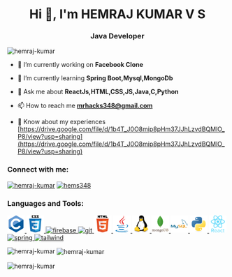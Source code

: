 <h1 align="center">Hi 👋, I'm HEMRAJ KUMAR V S</h1>
<h3 align="center">Java Developer</h3>

<p align="left"> <img src="https://komarev.com/ghpvc/?username=hemraj-kumar&label=Profile%20views&color=0e75b6&style=flat" alt="hemraj-kumar" /> </p>

- 🔭 I’m currently working on **Facebook Clone**

- 🌱 I’m currently learning **Spring Boot,Mysql,MongoDb**

- 💬 Ask me about **ReactJs,HTML,CSS,JS,Java,C,Python**

- 📫 How to reach me **mrhacks348@gmail.com**

- 📄 Know about my experiences [https://drive.google.com/file/d/1b4T_J0O8mip8pHm37JJhLzvdBQMlO_P8/view?usp=sharing](https://drive.google.com/file/d/1b4T_J0O8mip8pHm37JJhLzvdBQMlO_P8/view?usp=sharing)

<h3 align="left">Connect with me:</h3>
<p align="left">
<a href="https://linkedin.com/in/hemraj-kumar" target="blank"><img align="center" src="https://raw.githubusercontent.com/rahuldkjain/github-profile-readme-generator/master/src/images/icons/Social/linked-in-alt.svg" alt="hemraj-kumar" height="30" width="40" /></a>
<a href="https://www.leetcode.com/hems348" target="blank"><img align="center" src="https://raw.githubusercontent.com/rahuldkjain/github-profile-readme-generator/master/src/images/icons/Social/leet-code.svg" alt="hems348" height="30" width="40" /></a>
</p>

<h3 align="left">Languages and Tools:</h3>
<p align="left">  <a href="https://www.cprogramming.com/" target="_blank" rel="noreferrer"> <img src="https://raw.githubusercontent.com/devicons/devicon/master/icons/c/c-original.svg" alt="c" width="40" height="40"/> </a> <a href="https://www.w3schools.com/css/" target="_blank" rel="noreferrer"> <img src="https://raw.githubusercontent.com/devicons/devicon/master/icons/css3/css3-original-wordmark.svg" alt="css3" width="40" height="40"/> </a> <a href="https://firebase.google.com/" target="_blank" rel="noreferrer"> <img src="https://www.vectorlogo.zone/logos/firebase/firebase-icon.svg" alt="firebase" width="40" height="40"/> </a> <a href="https://git-scm.com/" target="_blank" rel="noreferrer"> <img src="https://www.vectorlogo.zone/logos/git-scm/git-scm-icon.svg" alt="git" width="40" height="40"/> </a> <a href="https://www.w3.org/html/" target="_blank" rel="noreferrer"> <img src="https://raw.githubusercontent.com/devicons/devicon/master/icons/html5/html5-original-wordmark.svg" alt="html5" width="40" height="40"/> </a> <a href="https://www.java.com" target="_blank" rel="noreferrer"> <img src="https://raw.githubusercontent.com/devicons/devicon/master/icons/java/java-original.svg" alt="java" width="40" height="40"/> </a> <a href="https://www.linux.org/" target="_blank" rel="noreferrer"> <img src="https://raw.githubusercontent.com/devicons/devicon/master/icons/linux/linux-original.svg" alt="linux" width="40" height="40"/> </a> <a href="https://www.mongodb.com/" target="_blank" rel="noreferrer"> <img src="https://raw.githubusercontent.com/devicons/devicon/master/icons/mongodb/mongodb-original-wordmark.svg" alt="mongodb" width="40" height="40"/> </a> <a href="https://www.mysql.com/" target="_blank" rel="noreferrer"> <img src="https://raw.githubusercontent.com/devicons/devicon/master/icons/mysql/mysql-original-wordmark.svg" alt="mysql" width="40" height="40"/> </a> <a href="https://www.python.org" target="_blank" rel="noreferrer"> <img src="https://raw.githubusercontent.com/devicons/devicon/master/icons/python/python-original.svg" alt="python" width="40" height="40"/> </a> <a href="https://reactjs.org/" target="_blank" rel="noreferrer"> <img src="https://raw.githubusercontent.com/devicons/devicon/master/icons/react/react-original-wordmark.svg" alt="react" width="40" height="40"/> </a> <a href="https://spring.io/" target="_blank" rel="noreferrer"> <img src="https://www.vectorlogo.zone/logos/springio/springio-icon.svg" alt="spring" width="40" height="40"/> </a> <a href="https://tailwindcss.com/" target="_blank" rel="noreferrer"> <img src="https://www.vectorlogo.zone/logos/tailwindcss/tailwindcss-icon.svg" alt="tailwind" width="40" height="40"/> </a> </p>

<p><img align="left" src="https://github-readme-stats.vercel.app/api/top-langs?username=hemraj-kumar&show_icons=true&locale=en&layout=compact" alt="hemraj-kumar" /></p>

<p>&nbsp;<img align="center" src="https://github-readme-stats.vercel.app/api?username=hemraj-kumar&show_icons=true&locale=en" alt="hemraj-kumar" /></p>

<p><img align="center" src="https://github-readme-streak-stats.herokuapp.com/?user=hemraj-kumar&" alt="hemraj-kumar" /></p>
